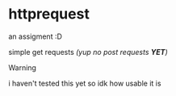 # httprequest
an assigment :D

simple get requests _(yup no post requests **_YET_**)_

> [!WARNING]
> i haven't tested this yet so idk how usable it is